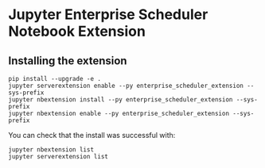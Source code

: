 # Jupyter Enterprise Scheduler Notebook Extension


## Installing the extension

```
pip install --upgrade -e .
jupyter serverextension enable --py enterprise_scheduler_extension --sys-prefix
jupyter nbextension install --py enterprise_scheduler_extension --sys-prefix
jupyter nbextension enable --py enterprise_scheduler_extension --sys-prefix
```


You can check that the install was successful with:

```
jupyter nbextension list
jupyter serverextension list
```
